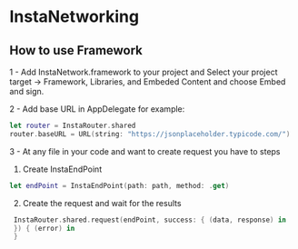 # InstaNetworking

## How to use Framework

1 - Add InstaNetwork.framework to your project and Select your project target -> Framework, Libraries, and Embeded Content
and choose Embed and sign.

2 - Add base URL in AppDelegate for example:

```swift
let router = InstaRouter.shared
router.baseURL = URL(string: "https://jsonplaceholder.typicode.com/")
```

3 - At any file in your code and want to create request you have to steps 
 1. Create InstaEndPoint 
 ```swift
 let endPoint = InstaEndPoint(path: path, method: .get)
 ```
 
 2. Create the request and wait for the results
 ```swift
  InstaRouter.shared.request(endPoint, success: { (data, response) in
  }) { (error) in
  }
  ```
